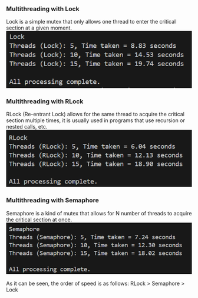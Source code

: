 ### Multithreading with Lock
Lock is a simple mutex that only allows one thread to enter the critical section at a given moment.
![Multithreading with Lock](image.png)

### Multithreading with RLock
RLock (Re-entrant Lock) allows for the same thread to acquire the critical section multiple times, it is usually used in programs that use recursion or nested calls, etc.
![Multithreading with RLock](image-1.png)

### Multithreading with Semaphore
Semaphore is a kind of mutex that allows for N number of threads to acquire the critical section at once.
![Multithreading with Semaphore](image-2.png)

As it can be seen, the order of speed is as follows:
RLock > Semaphore > Lock

